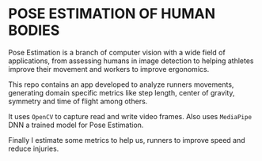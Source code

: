 # POSE ESTIMATION OF HUMAN BODIES

Pose Estimation is a branch of computer vision with a wide field of applications, from assessing humans in image detection to 
helping athletes improve their movement and workers to improve ergonomics.

This repo contains an app developed to analyze runners movements, generating domain specific metrics like step length, center 
of gravity, symmetry and time of flight among others.

It uses `OpenCV` to capture read and write video frames. Also uses `MediaPipe` DNN a trained model for Pose Estimation.  

Finally I estimate some metrics to help us, runners to improve speed and reduce injuries.

